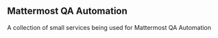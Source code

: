 ## Mattermost QA Automation

A collection of small services being used for Mattermost QA Automation
